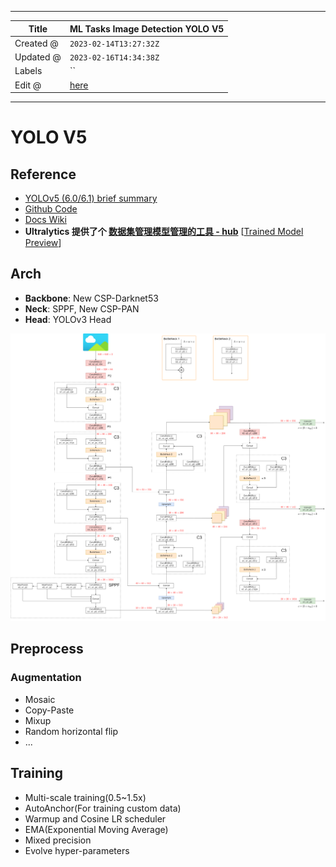 -----

| Title     | ML Tasks Image Detection YOLO V5                      |
| --------- | ----------------------------------------------------- |
| Created @ | `2023-02-14T13:27:32Z`                                |
| Updated @ | `2023-02-16T14:34:38Z`                                |
| Labels    | \`\`                                                  |
| Edit @    | [here](https://github.com/junxnone/aiwiki/issues/379) |

-----

# YOLO V5

## Reference

  - [YOLOv5 (6.0/6.1) brief
    summary](https://github.com/ultralytics/yolov5/issues/6998)
  - [Github Code](https://github.com/ultralytics/yolov5)
  - [Docs Wiki](https://github.com/ultralytics/yolov5/wiki)
  - **Ultralytics 提供了个 [ 数据集管理模型管理的工具 -
    hub](https://hub.ultralytics.com/)** \[[Trained Model
    Preview](https://hub.ultralytics.com/models/7lyorIyBxUuJ6xjOSSlt)\]

## Arch

  - **Backbone**: New CSP-Darknet53
  - **Neck**: SPPF, New CSP-PAN
  - **Head**: YOLOv3 Head

![image](media/16f7dfad8827d409da520e2090fe6b63b0788496.png)

## Preprocess

### Augmentation

  - Mosaic
  - Copy-Paste
  - Mixup
  - Random horizontal flip
  - ...

## Training

  - Multi-scale training(0.5\~1.5x)
  - AutoAnchor(For training custom data)
  - Warmup and Cosine LR scheduler
  - EMA(Exponential Moving Average)
  - Mixed precision
  - Evolve hyper-parameters
